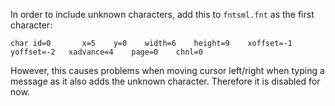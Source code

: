 In order to include unknown characters, add this to `fntsml.fnt` as the first character:
```
char id=0       x=5    y=0    width=6    height=9    xoffset=-1   yoffset=-2   xadvance=4    page=0    chnl=0
```

However, this causes problems when moving cursor left/right when typing a message as it also adds the unknown character.
Therefore it is disabled for now.